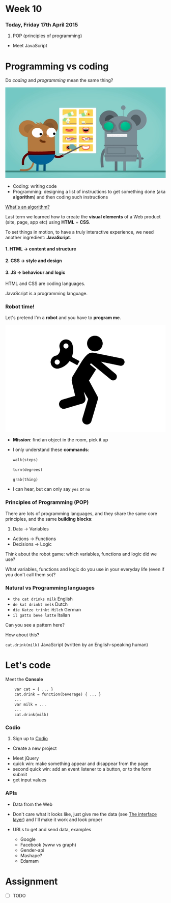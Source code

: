 # Week 10

### Today, Friday 17th April 2015

1. POP (principles of programming)
* Meet JavaScript



# Programming vs coding

Do *coding* and *programming* mean the same thing?

[![](assets/algorithm-mice.png)](http://www.bbc.co.uk/guides/z3whpv4#zyfwjxs)

* Coding: writing code
* Programming: designing a list of instructions to get something done (aka **algorithm**) and then coding such instructions

[What's an algorithm?](http://www.bbc.co.uk/guides/z3whpv4#zyfwjxs)

Last term we learned how to create the **visual elements** of a Web product (site, page, app etc) using **HTML** + **CSS**. 

<!--We could describe this process as **coding**.-->

To set things in motion, to have a truly interactive experience, we need another ingredient: **JavaScript**.

#### 1. **HTML** → content and structure  

#### 2. **CSS** → style and design 

#### 3. **JS** → behaviour and logic

HTML and CSS are coding languages.

JavaScript is a programming language.

<!--  (together with PHP, Python, Java, Ruby etc) -->


### Robot time!

Let's pretend I'm a **robot** and you have to **program me**.

[![](assets/robot.png)](https://thenounproject.com/term/driven/62030/)

* **Mission**: find an object in the room, pick it up

* I only understand these **commands**: 
 
	`walk(steps)`
	
	`turn(degrees)` 
 	
 	`grab(thing)`

* I can hear, but can only say `yes` or `no`

<!--People usually start by giving you very *specific instructions* (eg: walk 3 steps, turn 45 degrees, walk 2 steps..): **remote-controlling**

We can then make them their code more *abstract* and *flexible* with **logic** and **functions**.
	
(The idea is to engage people with an [easy task](http://pss.sagepub.com/content/early/2012/08/31/0956797612446024.abstract) before we challenge them with a demanding one)-->
	

### Principles of Programming (POP)

There are lots of programming languages, and they share the same core principles, and the same **building blocks**: 

1. Data → Variables 
* Actions → Functions 
* Decisions → Logic 

Think about the robot game: which variables, functions and logic did we use?

What variables, functions and logic do you use in your everyday life (even if you don't call them so)?


### Natural vs Programming languages 

* `the cat drinks milk` English 
* `de kat drinkt melk` Dutch
* `die Katze trinkt Milch` German 
* `il gatto beve latte` Italian 

Can you see a pattern here?

How about this?

`cat.drink(milk)` JavaScript (written by an English-speaking human)


# Let's code

Meet the **Console**

        var cat = { ... }
        cat.drink = function(beverage) { ... }
        ...
        var milk = ...
        ...
        cat.drink(milk)

### Codio

1. Sign up to [Codio](https://codio.com) 
* Create a new project 

<!--
* Link to GitHub: Tools > Git > Remotes...
	* name: `origin`
	* URL: your GitHhub repo's URL
* open Codio's Terminal and type `git pull origin master` to pull your repo into Codio
* [Install Ungit](http://forum.codio.com/t/install-and-use-ungit-on-codio/885)
-->


* Meet jQuery
* quick win: make something appear and disappear from the page
* second quick win: add an event listener to a button, or to the form submit
* get input values


### APIs 

* Data from the Web
* Don't care what it looks like, just give me the data (see [The interface layer](https://medium.com/bridge-collection/the-interface-layer-when-design-commoditizes-tech-e7017872173a)) and I'll make it work and look proper
* URLs to get and send data, examples

	* Google
	* Facebook (www vs graph)
	* Gender-api
	* Mashape?
	* Edamam




# Assignment

- [ ] TODO